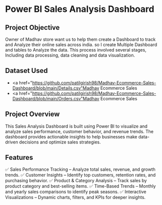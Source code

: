 # Power BI Sales Analysis Dashboard
## Project Objective
Owner of Madhav store want us to help them create a Dashboard to track and Analyze their online sales across india. so I create Multiple Dashboard and tables to Analyze the data. This process involved several stages, Including data processing, data cleaning and data visualization.

## Dataset Used
- <a href="https://github.com/patilgirish98/Madhav-Ecommerce-Sales-Dashboard/blob/main/Details.csv"Madhav Ecommerce Sales</a>
- <a href="https://github.com/patilgirish98/Madhav-Ecommerce-Sales-Dashboard/blob/main/Orders.csv"Madhav Ecommerce Sales</a>

## Project Overview

   This Sales Analysis Dashboard is built using Power BI to visualize and analyze sales performance, customer behavior, and revenue trends. The dashboard provides actionable insights to help businesses make data-      driven decisions and optimize sales strategies.

## Features 

✅ Sales Performance Tracking – Analyze total sales, revenue, and growth trends.
✅ Customer Insights – Identify top customers, retention rates, and purchasing behavior.
✅ Product & Category Analysis – Track sales by product category and best-selling items.
✅ Time-Based Trends – Monthly and yearly sales comparisons to identify peak seasons.
✅ Interactive Visualizations – Dynamic charts, filters, and KPIs for deeper insights.

